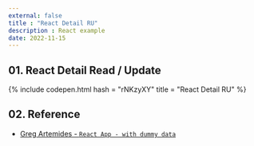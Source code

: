 ```yaml
---
external: false
title : "React Detail RU"
description : React example
date: 2022-11-15
---
```


## 01. React Detail Read / Update

{% include codepen.html hash = "rNKzyXY" title = "React Detail RU" %}

## 02. Reference

- [Greg Artemides - `React App - with dummy data`](https://codepen.io/gregartemides/pen/wqqOZZ)
